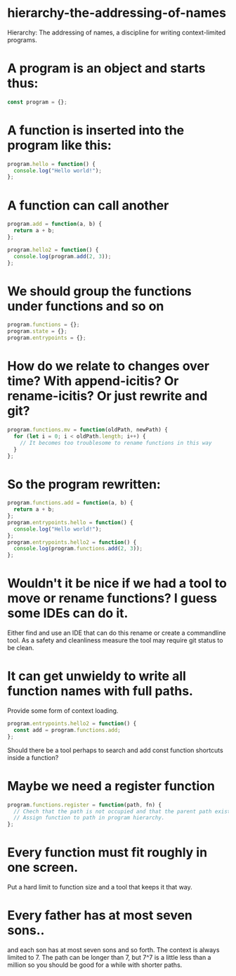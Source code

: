 # hierarchy-the-addressing-of-names
Hierarchy: The addressing of names, a discipline for writing context-limited programs.

# A program is an object and starts thus:
```js
const program = {};
```

# A function is inserted into the program like this:

```js
program.hello = function() {
  console.log("Hello world!");
};
```

# A function can call another

```js
program.add = function(a, b) {
  return a + b;
};

program.hello2 = function() {
  console.log(program.add(2, 3));
};
```

# We should group the functions under functions and so on

```js
program.functions = {};
program.state = {};
program.entrypoints = {};
```

# How do we relate to changes over time? With append-icitis? Or rename-icitis? Or just rewrite and git?

```js
program.functions.mv = function(oldPath, newPath) {
  for (let i = 0; i < oldPath.length; i++) {
    // It becomes too troublesome to rename functions in this way
  }
};
```

# So the program rewritten:

```js
program.functions.add = function(a, b) {
  return a + b;
};
program.entrypoints.hello = function() {
  console.log("Hello world!");
};
program.entrypoints.hello2 = function() {
  console.log(program.functions.add(2, 3));
};
```

# Wouldn't it be nice if we had a tool to move or rename functions? I guess some IDEs can do it.

Either find and use an IDE that can do this rename or create a commandline tool.
As a safety and cleanliness measure the tool may require git status to be clean.

# It can get unwieldy to write all function names with full paths.

Provide some form of context loading.

```js
program.entrypoints.hello2 = function() {
  const add = program.functions.add;
};
```

Should there be a tool perhaps to search and add const function shortcuts inside a function?

# Maybe we need a register function

```js
program.functions.register = function(path, fn) {
  // Chech that the path is not occupied and that the parent path exists and if not make it.
  // Assign function to path in program hierarchy.
};
```

# Every function must fit roughly in one screen.

Put a hard limit to function size and a tool that keeps it that way.

# Every father has at most seven sons..
and each son has at most seven sons and so forth. The context is always limited to 7.
The path can be longer than 7, but 7^7 is a little less than a million so you should be good for a while with shorter paths.
